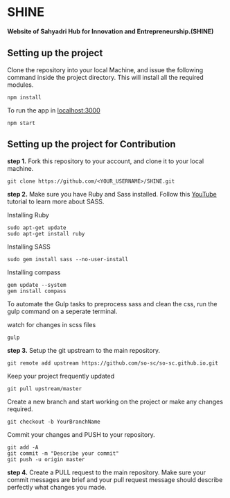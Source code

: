 # SHINE
**Website of Sahyadri Hub for Innovation and Entrepreneurship.(SHINE)**

## Setting up the project

Clone the repository into your local Machine, and issue the following command inside the project directory. This will install all the required modules.
```
npm install
```

To run the app in [localhost:3000](localhost:3000)
```
npm start
```


## Setting up the project for Contribution
**step 1.**
Fork this repository to your account, and clone it to your local machine.
```
git clone https://github.com/<YOUR_USERNAME>/SHINE.git
```
**step 2.**
Make sure you have Ruby and Sass installed.
Follow this [YouTube](https://www.youtube.com/watch?v=wz3kElLbEHE&t=1s) tutorial to learn more about SASS.

Installing Ruby
```
sudo apt-get update
sudo apt-get install ruby
```
Installing SASS
```
sudo gem install sass --no-user-install
```
Installing compass
```
gem update --system
gem install compass
```
To automate the Gulp tasks to preprocess sass and clean the css, run the gulp command on a seperate terminal.

watch for changes in scss files
```
gulp
```
**step 3.**
Setup the git upstream to the main repository.
```
git remote add upstream https://github.com/so-sc/so-sc.github.io.git
```

Keep your project frequently updated
```
git pull upstream/master
```
Create a new branch and start working on the project or make any changes required.
```
git checkout -b YourBranchName
```
Commit your changes and PUSH to your repository.
```
git add -A
git commit -m "Describe your commit"
git push -u origin master
```

**step 4.**
Create a PULL request to the main repository. Make sure your commit messages are brief and your pull request message should describe perfectly what changes you made.



